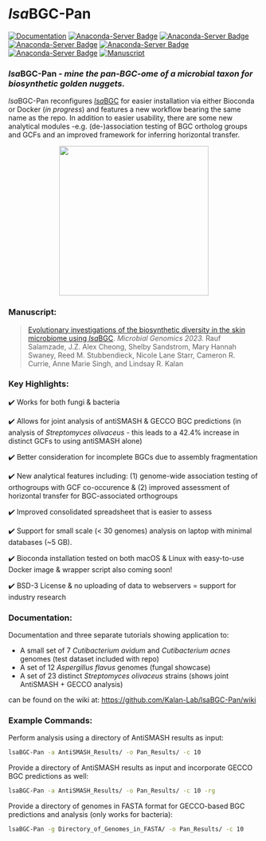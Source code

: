 # *lsa*BGC-Pan
[![Documentation](https://img.shields.io/badge/Documentation-Wiki-darkgreen?style=flat-square&maxAge=2678400)](https://github.com/Kalan-Lab/lsaBGC-Pan/wiki)
[![Anaconda-Server Badge](https://anaconda.org/bioconda/lsabgc/badges/version.svg)](https://anaconda.org/bioconda/lsabgc)
[![Anaconda-Server Badge](https://anaconda.org/bioconda/lsabgc/badges/platforms.svg)](https://anaconda.org/bioconda/lsabgc)
[![Anaconda-Server Badge](https://anaconda.org/bioconda/lsabgc/badges/latest_release_date.svg)](https://anaconda.org/bioconda/lsabgc)
[![Anaconda-Server Badge](https://anaconda.org/bioconda/lsabgc/badges/downloads.svg)](https://anaconda.org/bioconda/lsabgc)
[![Anaconda-Server Badge](https://anaconda.org/bioconda/lsabgc/badges/license.svg)](https://anaconda.org/bioconda/lsabgc)
[![Manuscript](https://img.shields.io/badge/Manuscript-MGen-darkblue?style=flat-square&maxAge=2678400)](https://www.microbiologyresearch.org/content/journal/mgen/10.1099/mgen.0.000988)

### *lsa*BGC-Pan - *mine the pan-BGC-ome of a microbial taxon for biosynthetic golden nuggets.*

*lsa*BGC-Pan reconfigures [*lsa*BGC](https://github.com/Kalan-Lab/lsaBGC) for easier installation via either Bioconda or Docker (_in progress_) and features a new workflow bearing the same name as the repo. In addition to easier usability, there are some new analytical modules -e.g. (de-)association testing of BGC ortholog groups and GCFs and an improved framework for inferring horizontal transfer. 

<p align="center">
<img src="https://github.com/Kalan-Lab/lsaBGC-Pan/assets/4260723/3aa3426e-39d6-4d25-91a3-44be288a6ad4" width="300">
</p>

### Manuscript:

> [Evolutionary investigations of the biosynthetic diversity in the skin microbiome using *lsa*BGC](https://www.microbiologyresearch.org/content/journal/mgen/10.1099/mgen.0.000988). *Microbial Genomics 2023.* Rauf Salamzade, J.Z. Alex Cheong, Shelby Sandstrom, Mary Hannah Swaney, Reed M. Stubbendieck, Nicole Lane Starr, Cameron R. Currie, Anne Marie Singh, and Lindsay R. Kalan

### Key Highlights:

✔️ Works for both fungi & bacteria

✔️ Allows for joint analysis of antiSMASH & GECCO BGC predictions (in analysis of _Streptomyces olivaceus_ - this leads to a 42.4% increase in distinct GCFs to using antiSMASH alone)

✔️ Better consideration for incomplete BGCs due to assembly fragmentation

✔️ New analytical features including: (1) genome-wide association testing of orthogroups with GCF co-occurence & (2) improved assessment of horizontal transfer for BGC-associated orthogroups

✔️ Improved consolidated spreadsheet that is easier to assess

✔️ Support for small scale (< 30 genomes) analysis on laptop with minimal databases (~5 GB).

✔️ Bioconda installation tested on both macOS & Linux with easy-to-use Docker image & wrapper script also coming soon!

✔️ BSD-3 License & no uploading of data to webservers = support for industry research

### Documentation:

Documentation and three separate tutorials showing application to:

* A small set of 7 *Cutibacterium avidum* and *Cutibacterium acnes* genomes (test dataset included with repo)
* A set of 12 *Aspergillus flavus* genomes (fungal showcase)
* A set of 23 distinct *Streptomyces olivaceus* strains (shows joint AntiSMASH + GECCO analysis)

can be found on the wiki at: https://github.com/Kalan-Lab/lsaBGC-Pan/wiki

### Example Commands:

Perform analysis using a directory of AntiSMASH results as input:

```bash
lsaBGC-Pan -a AntiSMASH_Results/ -o Pan_Results/ -c 10
```

Provide a directory of AntiSMASH results as input and incorporate GECCO BGC predictions as well:

```bash
lsaBGC-Pan -a AntiSMASH_Results/ -o Pan_Results/ -c 10 -rg
```

Provide a directory of genomes in FASTA format for GECCO-based BGC predictions and analysis (only works for bacteria): 

```bash
lsaBGC-Pan -g Directory_of_Genomes_in_FASTA/ -o Pan_Results/ -c 10
```
